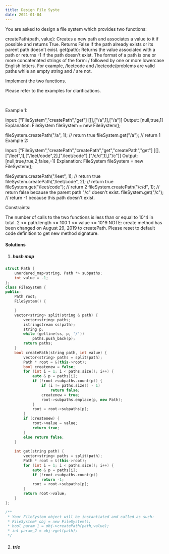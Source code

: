 ```yaml
---
title: Design File Syste
date: 2021-01-04
---
```

You are asked to design a file system which provides two functions:

createPath(path, value): Creates a new path and associates a value to it if possible and returns True. Returns False if the path already exists or its parent path doesn't exist.
get(path): Returns the value associated with a path or returns -1 if the path doesn't exist.
The format of a path is one or more concatenated strings of the form: / followed by one or more lowercase English letters. For example, /leetcode and /leetcode/problems are valid paths while an empty string and / are not.

Implement the two functions.

Please refer to the examples for clarifications.

 

Example 1:

Input: 
["FileSystem","createPath","get"]
[[],["/a",1],["/a"]]
Output: 
[null,true,1]
Explanation: 
FileSystem fileSystem = new FileSystem();

fileSystem.createPath("/a", 1); // return true
fileSystem.get("/a"); // return 1
Example 2:

Input: 
["FileSystem","createPath","createPath","get","createPath","get"]
[[],["/leet",1],["/leet/code",2],["/leet/code"],["/c/d",1],["/c"]]
Output: 
[null,true,true,2,false,-1]
Explanation: 
FileSystem fileSystem = new FileSystem();

fileSystem.createPath("/leet", 1); // return true
fileSystem.createPath("/leet/code", 2); // return true
fileSystem.get("/leet/code"); // return 2
fileSystem.createPath("/c/d", 1); // return false because the parent path "/c" doesn't exist.
fileSystem.get("/c"); // return -1 because this path doesn't exist.
 

Constraints:

The number of calls to the two functions is less than or equal to 10^4 in total.
2 <= path.length <= 100
1 <= value <= 10^9
NOTE: create method has been changed on August 29, 2019 to createPath. Please reset to default code definition to get new method signature.

#### Solutions

1. ##### hash map

```cpp
struct Path {
    unordered_map<string, Path *> subpaths;
    int value = -1;
};
class FileSystem {
public:
    Path root;
    FileSystem() {

    }
    vector<string> split(string & path) {
        vector<string> paths;
        istringstream ss(path);
        string p;
        while (getline(ss, p, '/'))
            paths.push_back(p);
        return paths;
    }
    bool createPath(string path, int value) {
        vector<string> paths = split(path);
        Path * root = &(this->root);
        bool createnew = false;
        for (int i = 1; i < paths.size(); i++) {
            auto & p = paths[i];
            if (!root->subpaths.count(p)) {
                if (i != paths.size() - 1)
                    return false;
                createnew = true;
                root->subpaths.emplace(p, new Path);
            }
            root = root->subpaths[p];
        }
        if (createnew) {
            root->value = value;
            return true;
        }
        else return false;
    }
    
    int get(string path) {
        vector<string> paths = split(path);
        Path * root = &(this->root);
        for (int i = 1; i < paths.size(); i++) {
            auto & p = paths[i];
            if (!root->subpaths.count(p))
                return -1;
            root = root->subpaths[p];
        }
        return root->value;
    }
};

/**
 * Your FileSystem object will be instantiated and called as such:
 * FileSystem* obj = new FileSystem();
 * bool param_1 = obj->createPath(path,value);
 * int param_2 = obj->get(path);
 */
```

2. ##### trie